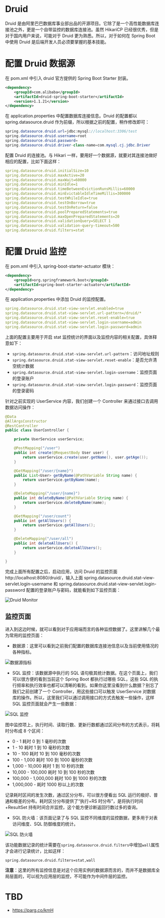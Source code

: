 # Druid

Druid 是由阿里巴巴数据库事业部出品的开源项目。它除了是一个高性能数据库连接池之外，更是一个自带监控的数据库连接池。虽然 HikariCP 已经很优秀，但是对于国内用户来说，可能对于 Druid 更为熟悉。所以，对于如何在 Spring Boot 中使用 Druid 是后端开发人员必须要掌握的基本技能。

# 配置 Druid 数据源

在 pom.xml 中引入 druid 官方提供的 Spring Boot Starter 封装。

```xml
<dependency>
    <groupId>com.alibaba</groupId>
    <artifactId>druid-spring-boot-starter</artifactId>
    <version>1.1.21</version>
</dependency>
```

在 application.properties 中配置数据库连接信息。Druid 的配置都以 spring.datasource.druid 作为前缀，所以根据之前的配置，稍作修改即可：

```java
spring.datasource.druid.url=jdbc:mysql://localhost:3306/test
spring.datasource.druid.username=root
spring.datasource.druid.password=
spring.datasource.druid.driver-class-name=com.mysql.cj.jdbc.Driver
```

配置 Druid 的连接池。与 Hikari 一样，要用好一个数据源，就要对其连接池做好相应的配置，比如下面这样：

```yml
spring.datasource.druid.initialSize=10
spring.datasource.druid.maxActive=20
spring.datasource.druid.maxWait=60000
spring.datasource.druid.minIdle=1
spring.datasource.druid.timeBetweenEvictionRunsMillis=60000
spring.datasource.druid.minEvictableIdleTimeMillis=300000
spring.datasource.druid.testWhileIdle=true
spring.datasource.druid.testOnBorrow=true
spring.datasource.druid.testOnReturn=false
spring.datasource.druid.poolPreparedStatements=true
spring.datasource.druid.maxOpenPreparedStatements=20
spring.datasource.druid.validationQuery=SELECT 1
spring.datasource.druid.validation-query-timeout=500
spring.datasource.druid.filters=stat
```

# 配置 Druid 监控

在 pom.xml 中引入 spring-boot-starter-actuator 模块：

```xml
<dependency>
    <groupId>org.springframework.boot</groupId>
    <artifactId>spring-boot-starter-actuator</artifactId>
</dependency>
```

在 application.properties 中添加 Druid 的监控配置。

```yml
spring.datasource.druid.stat-view-servlet.enabled=true
spring.datasource.druid.stat-view-servlet.url-pattern=/druid/*
spring.datasource.druid.stat-view-servlet.reset-enable=true
spring.datasource.druid.stat-view-servlet.login-username=admin
spring.datasource.druid.stat-view-servlet.login-password=admin
```

上面的配置主要用于开启 stat 监控统计的界面以及监控内容的相关配置，具体释意如下：

- `spring.datasource.druid.stat-view-servlet.url-pattern`：访问地址规则
- `spring.datasource.druid.stat-view-servlet.reset-enable`：是否允许清空统计数据
- `spring.datasource.druid.stat-view-servlet.login-username`：监控页面的登录账户
- `spring.datasource.druid.stat-view-servlet.login-password`：监控页面的登录密码

针对之前实现的 UserService 内容，我们创建一个 Controller 来通过接口去调用数据访问操作：

```java
@Data
@AllArgsConstructor
@RestController
public class UserController {

    private UserService userService;

    @PostMapping("/user")
    public int create(@RequestBody User user) {
        return userService.create(user.getName(), user.getAge());
    }

    @GetMapping("/user/{name}")
    public List<User> getByName(@PathVariable String name) {
        return userService.getByName(name);
    }

    @DeleteMapping("/user/{name}")
    public int deleteByName(@PathVariable String name) {
        return userService.deleteByName(name);
    }

    @GetMapping("/user/count")
    public int getAllUsers() {
        return userService.getAllUsers();
    }

    @DeleteMapping("/user/all")
    public int deleteAllUsers() {
        return userService.deleteAllUsers();
    }

}
```

完成上面所有配置之后，启动应用，访问 Druid 的监控页面 http://localhost:8080/druid/，输入上面 spring.datasource.druid.stat-view-servlet.login-username 和 spring.datasource.druid.stat-view-servlet.login-password 配置的登录账户与密码，就能看到如下监控页面：

![Druid Monitor](https://s3.ax1x.com/2021/02/07/ytze3R.png)

## 监控页面

进入到这边时候，就可以看到对于应用端而言的各种监控数据了。这里讲解几个最为常用的监控页面：

- 数据源：这里可以看到之前我们配置的数据库连接池信息以及当前使用情况的各种指标。

![数据源指标](https://s3.ax1x.com/2021/02/07/ytzgvq.md.png)

- SQL 监控：该数据源中执行的 SQL 语句极其统计数据。在这个页面上，我们可以很方便的看到当前这个 Spring Boot 都执行过哪些 SQL，这些 SQL 的执行频率和执行效率也都可以清晰的看到。如果你这里没看到什么数据？别忘了我们之前创建了一个 Controller，用这些接口可以触发 UserService 对数据库的操作。所以，这里我们可以通过调用接口的方式去触发一些操作，这样 SQL 监控页面就会产生一些数据：

![SQL 监控](https://s3.ax1x.com/2021/02/07/ytz5aF.png)

图中监控项上，执行时间、读取行数、更新行数都通过区间分布的方式表示，将耗时分布成 8 个区间：

- 0 - 1 耗时 0 到 1 毫秒的次数
- 1 - 10 耗时 1 到 10 毫秒的次数
- 10 - 100 耗时 10 到 100 毫秒的次数
- 100 - 1,000 耗时 100 到 1000 毫秒的次数
- 1,000 - 10,000 耗时 1 到 10 秒的次数
- 10,000 - 100,000 耗时 10 到 100 秒的次数
- 100,000 - 1,000,000 耗时 100 到 1000 秒的次数
- 1,000,000 - 耗时 1000 秒以上的次数

记录耗时区间的发生次数，通过区分分布，可以很方便看出 SQL 运行的极好、普通和极差的分布。耗时区分分布提供了“执行+RS 时分布”，是将执行时间+ResultSet 持有时间合并监控，这个能方便诊断返回行数过多的查询。

- SQL 防火墙：该页面记录了与 SQL 监控不同维度的监控数据，更多用于对表访问维度、SQL 防御维度的统计。

![SQL 防火墙](https://s3.ax1x.com/2021/02/07/yNSpPH.md.png)

该功能数据记录的统计需要在`spring.datasource.druid.filters`中增加`wall`属性才会进行记录统计，比如这样：

```
spring.datasource.druid.filters=stat,wall
```

**注意**：这里的所有监控信息是对这个应用实例的数据源而言的，而并不是数据库全局层面的，可以视为应用层的监控，不可能作为中间件层的监控。

# TBD

- https://parg.co/kmH
